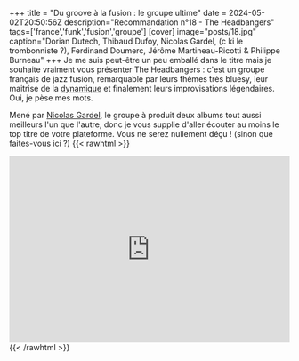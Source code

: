 +++
title = "Du groove à la fusion : le groupe ultime"
date = 2024-05-02T20:50:56Z
description="Recommandation n°18 - The Headbangers"
tags=['france','funk','fusion','groupe']
[cover]
image="posts/18.jpg"
caption="Dorian Dutech, Thibaud Dufoy, Nicolas Gardel, (c ki le trombonniste ?), Ferdinand Doumerc, Jérôme Martineau-Ricotti & Philippe Burneau"
+++
Je me suis peut-être un peu emballé dans le titre mais je souhaite vraiment vous présenter The Headbangers : c'est un groupe français de jazz fusion, remarquable par leurs thèmes très bluesy, leur maitrise de la [dynamique](https://fr.wikipedia.org/wiki/Dynamique_sonore) et finalement leurs improvisations légendaires. Oui, je pèse mes mots.

Mené par [Nicolas Gardel](https://www.nicolasgardel.com/), le groupe à produit deux albums tout aussi meilleurs l'un que l'autre, donc je vous supplie d'aller écouter au moins le top titre de votre plateforme. Vous ne serez nullement déçu ! (sinon que faites-vous ici ?)
{{< rawhtml >}}
<div style="max-width:100%;"><div style="position:relative;padding-bottom:calc(56.25% + 52px);height: 0;"><iframe style="position:absolute;top:0;left:0;" width="100%" height="100%" src="https://odesli.co/embed/?url=https%3A%2F%2Fartist.link%2Ftheheadbangers&theme=light" frameborder="0" allowfullscreen sandbox="allow-same-origin allow-scripts allow-presentation allow-popups allow-popups-to-escape-sandbox" allow="clipboard-read; clipboard-write"></iframe></div></div>
{{< /rawhtml >}}
